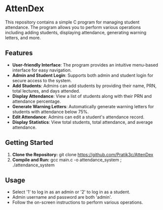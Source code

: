 # AttenDex

This repository contains a simple C program for managing student attendance. The program allows you to perform various operations including adding students, displaying attendance, generating warning letters, and more.

## Features

* **User-friendly Interface**: The program provides an intuitive menu-based interface for easy navigation.
* **Admin and Student Login**: Supports both admin and student login for secure access to the system.
* **Add Students**: Admins can add students by providing their name, PRN, total lectures, and days attended.
* **Display Attendance**: View a list of students along with their PRN and attendance percentage.
* **Generate Warning Letters**: Automatically generate warning letters for students with attendance below 75%.
* **Edit Attendance**: Admins can edit a student's attendance record.
* **Display Statistics**: View total students, total attendance, and average attendance.

## Getting Started

1) **Clone the Repository:** git clone https://github.com/Pratik3c/AttenDex
2) **Compile and Run:** gcc main.c -o attendance_system  ; ./attendance_system

## Usage

* Select '1' to log in as an admin or '2' to log in as a student.
* Admin username and password are both 'admin'.
* Follow the on-screen instructions to perform various operations.
